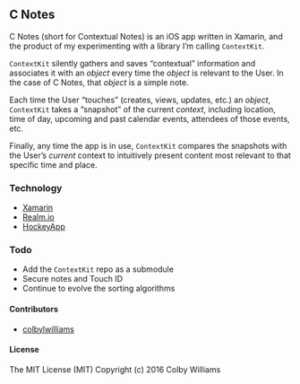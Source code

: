 ## C Notes

C Notes (short for Contextual Notes) is an iOS app written in Xamarin, and the product of my experimenting with a library I’m calling `ContextKit`.

`ContextKit` silently gathers and saves “contextual” information and associates it with an _object_ every time the _object_ is relevant to the User.  In the case of C Notes, that _object_ is a simple note.

Each time the User “touches” (creates, views, updates, etc.) an _object_, `ContextKit` takes a “snapshot” of the current _context_, including location, time of day, upcoming and past calendar events, attendees of those events, etc.

Finally, any time the app is in use, `ContextKit` compares the snapshots with the User’s _current_ context to intuitively present content most relevant to that specific time and place.



### Technology

* [Xamarin][0]
* [Realm.io][1]
* [HockeyApp][2]



### Todo

* Add the `ContextKit` repo as a submodule
* Secure notes and Touch ID
* Continue to evolve the sorting algorithms



#### Contributors

* [colbylwilliams][3]



#### License

The MIT License (MIT)
Copyright (c) 2016 Colby Williams


[0]: https://www.xamarin.com/
[1]:https://realm.io/docs/xamarin/latest/
[2]:https://rink.hockeyapp.net
[3]:https://github.com/colbylwilliams